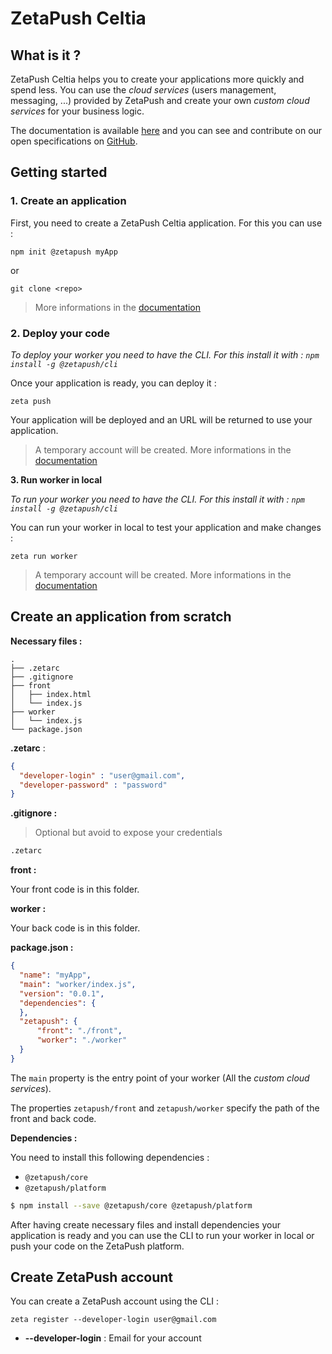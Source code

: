 # ZetaPush Celtia 

## What is it ?

ZetaPush Celtia helps you to create your applications more quickly and spend less.
You can use the _cloud services_ (users management, messaging, ...) provided by ZetaPush and create your own _custom cloud services_ for your business logic.

The documentation is available [here](https://zetapush.github.io/documentation) and you can see and contribute on our open specifications on [GitHub](https://github.com/zetapush/zetapush-next-open-specification).


## Getting started

### 1. Create an application

First, you need to create a ZetaPush Celtia application. For this you can use : 

`npm init @zetapush myApp`

or

`git clone <repo>`

> More informations in the [documentation](https://zetapush.github.io/documentation/#_init)

### 2. Deploy your code

_To deploy your worker you need to have the CLI. For this install it with : `npm install -g @zetapush/cli`_

Once your application is ready, you can deploy it :

`zeta push`

Your application will be deployed and an URL will be returned to use your application.

> A temporary account will be created.
> More informations in the [documentation](https://zetapush.github.io/documentation/#_deploy)

**3. Run worker in local**

_To run your worker you need to have the CLI. For this install it with : `npm install -g @zetapush/cli`_

You can run your worker in local to test your application and make changes :

`zeta run worker`

> A temporary account will be created.
> More informations in the [documentation](https://zetapush.github.io/documentation/#_run)


## Create an application from scratch

**Necessary files :**

```
.
├── .zetarc
├── .gitignore
├── front
│   ├── index.html
│   └── index.js
├── worker
│   └── index.js
└── package.json
```

**.zetarc** :

```json
{
  "developer-login" : "user@gmail.com",
  "developer-password" : "password"
}
```

**.gitignore :**

> Optional but avoid to expose your credentials

```bash
.zetarc
```

**front :**

Your front code is in this folder.

**worker :**

Your back code is in this folder.

**package.json :**

```json
{
  "name": "myApp",
  "main": "worker/index.js",
  "version": "0.0.1",
  "dependencies": {
  },
  "zetapush": {
      "front": "./front",
      "worker": "./worker"
  }
}
```

The `main` property is the entry point of your worker (All the _custom cloud services_).

The properties `zetapush/front` and `zetapush/worker` specify the path of the front and back code.

**Dependencies :**

You need to install this following dependencies :
- `@zetapush/core`
- `@zetapush/platform` 

```bash
$ npm install --save @zetapush/core @zetapush/platform
```

After having create necessary files and install dependencies your application is ready and you can use the CLI to run your worker in local or push your code on the ZetaPush platform. 


## Create ZetaPush account

You can create a ZetaPush account using the CLI :

`zeta register --developer-login user@gmail.com`

- **--developer-login** : Email for your account

